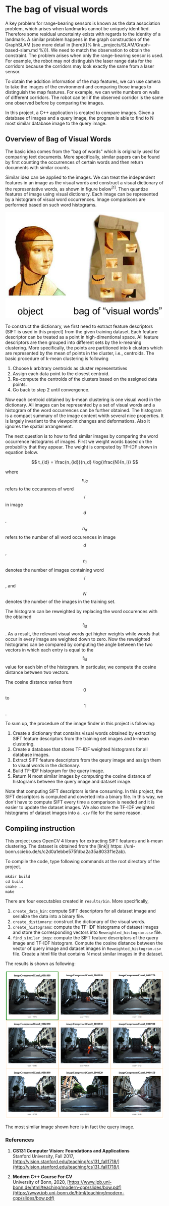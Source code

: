 # The bag of visual words

A key problem for range-bearing sensors is known as the data association problem, which arises when landmarks cannot be uniquely identified. Therefore some residual uncertainty exists with regards to the identity of a landmark. A similar problem happens in the graph construction of the GraphSLAM (see more detail in [here]({% link _projects/SLAM/Graph-based-slam.md %})). We need to match the observation to obtain the constraint. The problem arises when only the range-bearing sensor is used. For example, the robot may not distinguish the laser range data for the corridors because the corridors may look exactly the same from a laser sensor.

To obtain the addition information of the map features, we can use camera to take the images of the environment and comparing those images to distinguish the map features. For example, we can write numbers on walls of different corridors. The robot can tell if the observed corridor is the same one observed before by comparing the images. 

In this project, a C++ application is created to compare images. Given a database of images and a query image, the program is able to find to N most similar database image to the query image. 

## Overview of Bag of Visual Words

The basic idea comes from the "bag of words" which is originally used for comparing text documents. More specifically, similar papers can be found by first counting the occurrences of certain words and then return documents with similar counts.

Similar idea can be applied to the images. We can treat the independent features in an image as the visual words and construct a visual dictionary of the representative words, as shown in figure below<sup>[1]</sup>. Then quantize features of image using visual dictionary. Each image can be represented by a histogram of visual word occurrences. Image comparisons are performed based on such word histograms.

![GitHub Logo](demo/bovw.png)

To construct the dictionary, we first need to extract feature descriptors (SIFT is used in this project) from the given training dataset. Each feature descriptor can be treated as a point in high-dimentional space. All feature descriptors are then grouped into different sets by the k-meaning clustering. More specifically, the points are partitioned into k clusters which are represented by the mean of points in the cluster, i.e., centroids. The basic procedure of k-mean clustering is following

1. Choose k arbitrary centroids as cluster representatives
2. Assign each data point to the closest centroid.
3. Re-compute the centroids of the clusters based on the assigned data points.
4. Go back to step 2 until convergence.

Now each centroid obtained by k-mean clustering is one visual word in the dictionary. All images can be represented by a set of visual words and a histogram of the word occurrences can be further obtained. The histogram is a compact summary of the image content whith several nice properties. It is largely invariant to the viewpoint changes and deformations. Also it ignores the spatial arrangement.

The next question is to how to find similar images by comparing the word occurrence histograms of images. First we weight words based on the probability that they appear. The weight is computed by TF-IDF shown in equation below.

$$
t_{id} = \frac{n_{id}}{n_d} \log{\frac{N}{n_i}}
$$

where $$n_{id}$$ refers to the occurances of word $$i$$ in image $$d$$, $$n_d$$ refers to the number of all word occurences in image $$d$$, $$n_i$$ denotes the number of images containing word $$i$$, and $$N$$ denotes the number of the images in the training set.

The histogram can be reweighted by replacing the word occurences with the obtained $$t_{id}$$. As a result, the relevant visual words get higher weights while words that occur in every image are weighted down to zero. Now the reweighted histograms can be compared by computing the angle between the two vectors in which each entry is equal to the $$t_{id}$$ value for each bin of the histogram. In particular, we compute the cosine distance between two vectors.

The cosine distance varies from $$0$$ to $$1$$.

To sum up, the procedure of the image finder in this project is following:

1. Create a dictionary that contains visual words obtained by extracting SIFT feature descriptors from the training set images and k-mean clustering.
2. Create a database that stores TF-IDF weighted histograms for all database images.
3. Extract SIFT feature descriptors from the qeury image and assign them to visual words in the dictionary.
4. Build TF-IDF histogram for the query image.
5. Return N most similar images by computing the cosine distance of histograms between the query image and dataset image.

Note that computing SIFT descriptors is time consuming. In this project, the SIFT descriptors is computed and coverted into a binary file. In this way, we don't have to compute SIFT every time a comparison is needed and it is easier to update the dataset images. We also store the TF-IDF weighted histograms of dataset images into a `.csv` file for the same reason.

## Compiling instruction

This project uses OpenCV 4 library for extracting SIFT features and k-mean clustering. The dataset is obtained from the [link]( https:
//uni-bonn.sciebo.de/s/c2d0a1ebbe575fdba2a35a8033f1e2ab).

To compile the code, type following commands at the root directory of the project.

```
mkdir build
cd build
cmake ..
make
```

There are four executables created in `results/bin`. More specifically,

1. `create_data_bin`: compute SIFT descriptors for all dataset image and serialize the data into a binary file. 
2. `create_distionary`: construct the dictionary of the visual words.
3. `create_histograms`: compute the TF-IDF histograms of dataset images and store the corresponding vectors into `Reweighted_histogram.csv` file.
4. `find_similar_imgs`: compute the SIFT feature descriptors of the query image and TF-IDF histogram. Compute the cosine distance between the vector of query image and dataset images in `Reweighted_histogram.csv` file. Create a html file that contains N most similar images in the dataset.

The results is shown as following:

![GitHub Logo](demo/results.png)

The most similar image shown here is in fact the query image. 

### References

1. **CS131 Computer Vision: Foundations and Applications**  
   Stanford University, Fall 2017, [http://vision.stanford.edu/teaching/cs131_fall1718/](http://vision.stanford.edu/teaching/cs131_fall1718/)

2. **Modern C++ Course For CV**  
   University of Bonn, 2020, [https://www.ipb.uni-bonn.de/html/teaching/modern-cpp/slides/bow.pdf](https://www.ipb.uni-bonn.de/html/teaching/modern-cpp/slides/bow.pdf)
